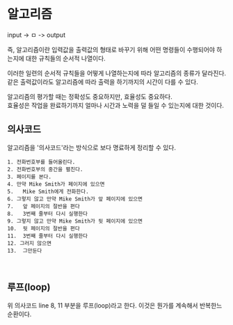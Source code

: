 # __알고리즘__

input -> ㅁ -> output

즉, 알고리즘이란 입력값을 출력값의 형태로 바꾸기 위해 어떤 명령들이 수행되어야 하는지에 대한 규칙들의 순서적 나열이다.

이러한 일련의 순서적 규칙들을 어떻게 나열하는지에 따라 알고리즘의 종류가 달라진다.
같은 출력값이라도 알고리즘에 따라 출력을 하기까지의 시간이 다를 수 있다.

알고리즘의 평가할 때는 정확성도 중요하지만, 효율성도 중요하다.<br>
효율성은 작업을 완료하기까지 얼마나 시간과 노력을 덜 들일 수 있는지에 대한 것이다.
<br>

## __의사코드__

알고리즘을 '의사코드'라는 방식으로 보다 명료하게 정리할 수 있다.

```
1. 전화번호부를 들어올린다.
2. 전화번호부의 중간을 펼친다.
3. 페이지를 본다.
4. 만약 Mike Smith가 페이지에 있으면
5.   Mike Smith에게 전화한다.
6. 그렇지 않고 만약 Mike Smith가 앞 페이지에 있으면
7.   앞 페이지의 절반을 편다
8.   3번째 줄부터 다시 실행한다
9. 그렇지 않고 만약 Mike Smith가 뒷 페이지에 있으면
10.  뒷 페이지의 절반을 편다
11.  3번째 줄부터 다시 실행한다
12. 그러지 않으면
13.  그만둔다
```
<br>

## __루프(loop)__
위 의사코드 line 8, 11 부분을 루프(loop)라고 한다. 이것은 뭔가를 계속해서 반복한느 순환이다.

